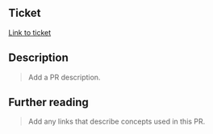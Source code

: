 ## Ticket

[Link to ticket](LINK_TO_TICKET)

## Description

> Add a PR description.

## Further reading

> Add any links that describe concepts used in this PR.
